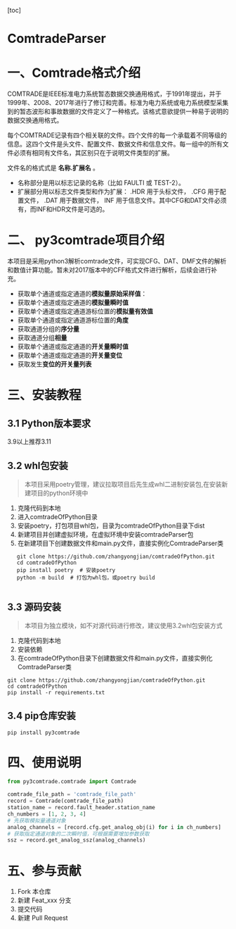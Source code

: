 [toc]

# ComtradeParser

# 一、Comtrade格式介绍

COMTRADE是IEEE标准电力系统暂态数据交换通用格式，于1991年提出，并于1999年、2008、2017年进行了修订和完善。标准为电力系统或电力系统模型采集到的暂态波形和事故数据的文件定义了一种格式。该格式意欲提供一种易于说明的数据交换通用格式。

每个COMTRADE记录有四个相关联的文件。四个文件的每一个承载着不同等级的信息。这四个文件是头文件、配置文件、数据文件和信息文件。每一组中的所有文件必须有相同有文件名，其区别只在于说明文件类型的扩展。

文件名的格式式是 **名称.扩展名** 。

- 名称部分是用以标志记录的名称（比如 FAULTI 或 TEST-2）。
- 扩展部分用以标志文件类型和作为扩展： .HDR 用于头标文件， .CFG 用于配置文件， .DAT 用于数据文件， INF
  用于信息文件。其中CFG和DAT文件必须有，而INF和HDR文件是可选的。

# 二、 py3comtrade项目介绍

本项目是采用python3解析comtrade文件，可实现CFG、DAT、DMF文件的解析和数值计算功能。暂未对2017版本中的CFF格式文件进行解析，后续会进行补充。

- 获取单个通道或指定通道的**模拟量原始采样值**：
- 获取单个通道或指定通道的**模拟量瞬时值**
- 获取单个通道或指定通道游标位置的**模拟量有效值**
- 获取单个通道或指定通道游标位置的**角度**
- 获取通道分组的**序分量**
- 获取通道分组**相量**
- 获取单个通道或指定通道的**开关量瞬时值**
- 获取单个通道或指定通道的**开关量变位**
- 获取发生**变位的开关量列表**

# 三、安装教程

## 3.1 Python版本要求

3.9以上推荐3.11

## 3.2 whl包安装

> 本项目采用poetry管理，建议拉取项目后先生成whl二进制安装包,在安装新建项目的python环境中

1. 克隆代码到本地
2. 进入comtradeOfPython目录
3. 安装poetry，打包项目whl包，目录为comtradeOfPython目录下dist
4. 新建项目并创建虚拟环境，在虚拟环境中安装comtradeParser包
5. 在新建项目下创建数据文件和main.py文件，直接实例化ComtradeParser类

```shell
   git clone https://github.com/zhangyongjian/comtradeOfPython.git
   cd comtradeOfPython
   pip install poetry  # 安装poetry
   python -m build  # 打包为whl包，或poetry build
   
```

## 3.3 源码安装

> 本项目为独立模块，如不对源代码进行修改，建议使用3.2whl包安装方式

1. 克隆代码到本地
2. 安装依赖
3. 在comtradeOfPython目录下创建数据文件和main.py文件，直接实例化ComtradeParser类

```shell
git clone https://github.com/zhangyongjian/comtradeOfPython.git
cd comtradeOfPython
pip install -r requirements.txt
```

## 3.4 pip仓库安装

```shell
pip install py3comtrade
```

# 四、使用说明

```python
from py3comtrade.comtrade import Comtrade

comtrade_file_path = 'comtrade_file_path'
record = Comtrade(comtrade_file_path)
station_name = record.fault_header.station_name
ch_numbers = [1, 2, 3, 4]
# 先获取模拟量通道对象
analog_channels = [record.cfg.get_analog_obj(i) for i in ch_numbers]
# 获取指定通道对象的二次瞬时值，可根据需要增加参数获取
ssz = record.get_analog_ssz(analog_channels)
```

# 五、参与贡献

1. Fork 本仓库
2. 新建 Feat_xxx 分支
3. 提交代码
4. 新建 Pull Request


